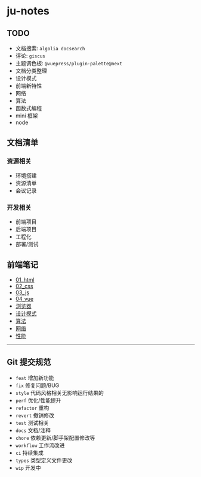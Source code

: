 # ju-notes

## TODO

- 文档搜索: `algolia docsearch`
- 评论: `giscus`
- 主题调色板: `@vuepress/plugin-palette@next`
- 文档分类整理
- 设计模式
- 前端新特性
- 网络
- 算法
- 函数式编程
- mini 框架
- node

## 文档清单

### 资源相关

- 环境搭建
- 资源清单
- 会议记录

### 开发相关

- 前端项目
- 后端项目
- 工程化
- 部署/测试

## 前端笔记

- [01_html](./FE/01_html.md)
- [02_css](./FE/02_css.md)
- [03_js](./FE/03_js.md)
- [04_vue](./FE/04_vue.md)
- [浏览器](./FE/浏览器.md)
- [设计模式](./FE/设计模式.md)
- [算法](./FE/算法.md)
- [网络](./FE/网络.md)
- [性能](./FE/性能.md)

---

## Git 提交规范

- `feat` 增加新功能
- `fix` 修复问题/BUG
- `style` 代码风格相关无影响运行结果的
- `perf` 优化/性能提升
- `refactor` 重构
- `revert` 撤销修改
- `test` 测试相关
- `docs` 文档/注释
- `chore` 依赖更新/脚手架配置修改等
- `workflow` 工作流改进
- `ci` 持续集成
- `types` 类型定义文件更改
- `wip` 开发中
